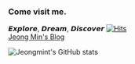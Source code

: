 ### Come visit me.
𝙀𝙭𝙥𝙡𝙤𝙧𝙚, 𝘿𝙧𝙚𝙖𝙢, 𝘿𝙞𝙨𝙘𝙤𝙫𝙚𝙧 [![Hits](https://hits.seeyoufarm.com/api/count/incr/badge.svg?url=https%3A%2F%2Fgithub.com%2Fjeongmint&count_bg=%2363F2BE&title_bg=%235D776E&icon=github.svg&icon_color=%23FFFFFF&title=hits&edge_flat=false)](https://hits.seeyoufarm.com)
<br/>
[Jeong Min's Blog](https://jeongmint.github.io)

![Jeongmint's GitHub stats](https://github-readme-stats.vercel.app/api?username=jeongmint&show_icons=true&theme=gotham)

<!--
**jeongmint/jeongmint** is a ✨ _special_ ✨ repository because its `README.md` (this file) appears on your GitHub profile.

Here are some ideas to get you started:

- 🔭 I’m currently working on ...
- 🌱 I’m currently learning ...
- 👯 I’m looking to collaborate on ...
- 🤔 I’m looking for help with ...
- 💬 Ask me about ...
- 📫 How to reach me: ...
- 😄 Pronouns: ...
- ⚡ Fun fact: ...
-->
